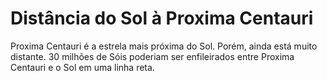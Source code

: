 # Distância do Sol à Proxima Centauri

Proxima Centauri é a estrela mais próxima do Sol. Porém, ainda está muito
distante. 30 milhões de Sóis poderiam ser enfileirados entre Proxima Centauri e
o Sol em uma linha reta.
